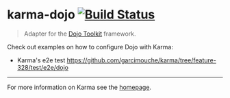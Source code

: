 # karma-dojo  [![Build Status](https://travis-ci.org/garcimouche/karma-dojo.png?branch=master)](https://travis-ci.org/garcimouche/karma-dojo)

> Adapter for the [Dojo Toolkit](http://http://dojotoolkit.org/) framework.

Check out examples on how to configure Dojo with Karma:
- Karma's e2e test https://github.com/garcimouche/karma/tree/feature-328/test/e2e/dojo

----

For more information on Karma see the [homepage].


[homepage]: http://karma-runner.github.io/
